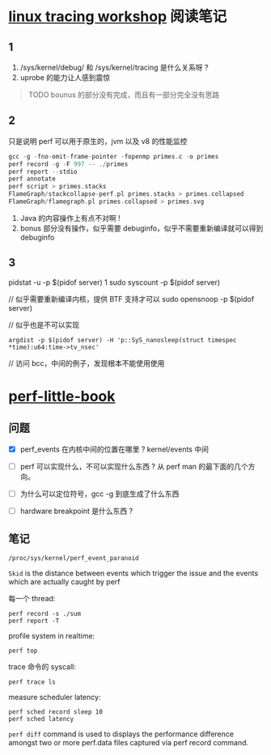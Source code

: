 # [linux tracing workshop](https://github.com/goldshtn/linux-tracing-workshop) 阅读笔记

## 1
1. /sys/kernel/debug/ 和 /sys/kernel/tracing 是什么关系呀 ?
2. uprobe 的能力让人感到震惊

> TODO bounus 的部分没有完成，而且有一部分完全没有思路

## 2
只是说明 perf 可以用于原生的，jvm 以及 v8 的性能监控
```c
gcc -g -fno-omit-frame-pointer -fopenmp primes.c -o primes
perf record -g -F 997 -- ./primes
perf report --stdio
perf annotate
perf script > primes.stacks
FlameGraph/stackcollapse-perf.pl primes.stacks > primes.collapsed
FlameGraph/flamegraph.pl primes.collapsed > primes.svg
```

1. Java 的内容操作上有点不对啊 !
2. bonus 部分没有操作，似乎需要 debuginfo，似乎不需要重新编译就可以得到 debuginfo

## 3
pidstat -u -p $(pidof server) 1
sudo syscount  -p $(pidof server)

// 似乎需要重新编译内核，提供 BTF 支持才可以
sudo opensnoop -p $(pidof server)

// 似乎也是不可以实现
```plain
argdist -p $(pidof server) -H 'p::SyS_nanosleep(struct timespec *time):u64:time->tv_nsec'
```
// 访问 bcc，中间的例子，发现根本不能使用使用

# [perf-little-book](https://nanxiao.gitbooks.io/perf-little-book/content/)

## 问题
- [x] perf_events 在内核中间的位置在哪里 ? kernel/events 中间
- [ ] perf 可以实现什么，不可以实现什么东西 ? 从 perf man 的最下面的几个方向。
- [ ] 为什么可以定位符号，gcc -g 到底生成了什么东西
- [ ] hardware breakpoint 是什么东西 ?


## 笔记
```plain
/proc/sys/kernel/perf_event_paranoid
```

`Skid` is the distance between events which trigger the issue and the events which are actually caught by perf

每一个 thread:
```plain
perf record -s ./sum
perf report -T
```

profile system in realtime:
```plain
perf top
```

trace 命令的 syscall:
```plain
perf trace ls
```

measure scheduler latency:
```plain
perf sched record sleep 10
perf sched latency
```

`perf diff` command is used to displays the performance difference amongst two or more perf.data files captured via perf record command.
